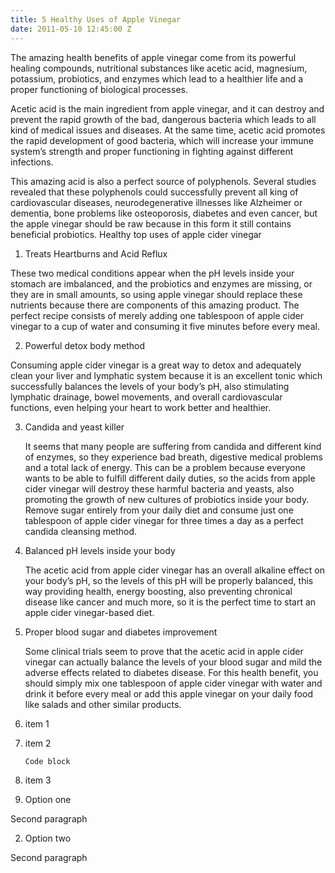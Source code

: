 ```yaml
---
title: 5 Healthy Uses of Apple Vinegar
date: 2011-05-10 12:45:00 Z
---
```


The amazing health benefits of apple vinegar come from its powerful healing compounds, nutritional substances like acetic acid, magnesium, potassium, probiotics, and enzymes which lead to a healthier life and a proper functioning of biological processes.

Acetic acid is the main ingredient from apple vinegar, and it can destroy and prevent the rapid growth of the bad, dangerous bacteria which leads to all kind of medical issues and diseases. At the same time, acetic acid promotes the rapid development of good bacteria, which will increase your immune system’s strength and proper functioning in fighting against different infections.

This amazing acid is also a perfect source of polyphenols. Several studies revealed that these polyphenols could successfully prevent all king of cardiovascular diseases, neurodegenerative illnesses like Alzheimer or dementia, bone problems like osteoporosis, diabetes and even cancer, but the apple vinegar should be raw because in this form it still contains beneficial probiotics.
Healthy top uses of apple cider vinegar

1. Treats Heartburns and Acid Reflux 

These two medical conditions appear when the pH levels inside your stomach are imbalanced, and the probiotics and enzymes are missing, or they are in small amounts, so using apple vinegar should replace these nutrients because there are components of this amazing product. The perfect recipe consists of merely adding one tablespoon of apple cider vinegar to a cup of water and consuming it five minutes before every meal.

2. Powerful detox body method

Consuming apple cider vinegar is a great way to detox and adequately clean your liver and lymphatic system because it is an excellent tonic which successfully balances the levels of your body’s pH, also stimulating lymphatic drainage, bowel movements, and overall cardiovascular functions, even helping your heart to work better and healthier.

3. Candida and yeast killer

    It seems that many people are suffering from candida and different kind of enzymes, so they experience bad breath, digestive medical problems and a total lack of energy. This can be a problem because everyone wants to be able to fulfill different daily duties, so the acids from apple cider vinegar will destroy these harmful bacteria and yeasts, also promoting the growth of new cultures of probiotics inside your body. Remove sugar entirely from your daily diet and consume just one tablespoon of apple cider vinegar for three times a day as a perfect candida cleansing method.

4. Balanced pH levels inside your body

    The acetic acid from apple cider vinegar has an overall alkaline effect on your body’s pH, so the levels of this pH will be properly balanced, this way providing health, energy boosting, also preventing chronical disease like cancer and much more, so it is the perfect time to start an apple cider vinegar-based diet.

5. Proper blood sugar and diabetes improvement

    Some clinical trials seem to prove that the acetic acid in apple cider vinegar can actually balance the levels of your blood sugar and mild the adverse effects related to diabetes disease. For this health benefit, you should simply mix one tablespoon of apple cider vinegar with water and drink it before every meal or add this apple vinegar on your daily food like salads and other similar products.

1. item 1
2. item 2

    ```
    Code block
    ```
3. item 3

1. Option one

 Second paragraph

2. Option two

 Second paragraph